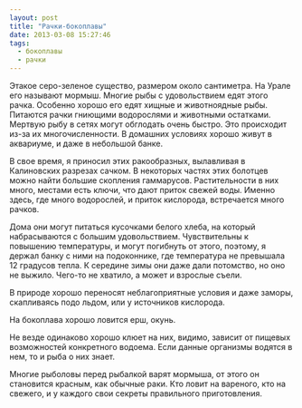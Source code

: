 ```yaml
---
layout: post
title: "Рачки-бокоплавы"
date: 2013-03-08 15:27:46
tags:
  - бокоплавы
  - рачки
---
```

Этакое серо-зеленое существо, размером около сантиметра. На Урале его
называют мормыш. Многие рыбы с удовольствием едят этого рачка. Особенно
хорошо его едят хищные и животноядные рыбы. Питаются рачки гниющими
водорослями и животными остатками. Мертвую рыбу в сетях могут обглодать
очень быстро. Это происходит из-за их многочисленности. В домашних
условиях хорошо живут в аквариуме, и даже в небольшой банке.

В свое время, я приносил этих ракообразных, вылавливая в Калиновских
разрезах сачком. В некоторых частях этих болотцев можно найти большие
скопления гаммарусов. Растительности в них много, местами есть ключи,
что дают приток свежей воды. Именно здесь, где много водорослей, и
приток кислорода, встречается много рачков.

Дома они могут питаться кусочками белого хлеба, на который набрасываются
с большим удовольствием. Чувствительны к повышению температуры, и могут
погибнуть от этого, поэтому, я держал банку с ними на подоконнике, где
температура не превышала 12 градусов тепла. К середине зимы они даже
дали потомство, но оно не выжило. Чего-то не хватило, а может и взрослые
съели.

В природе хорошо переносят неблагоприятные условия и даже заморы,
скапливаясь подо льдом, или у источников кислорода.

На бокоплава хорошо ловится ерш, окунь.

Не везде одинаково хорошо клюет на них, видимо, зависит от пищевых
возможностей конкретного водоема. Если данные организмы водятся в нем,
то и рыба о них знает.

Многие рыболовы перед рыбалкой варят мормыша, от этого он становится
красным, как обычные раки. Кто ловит на вареного, кто на свежего, и у
каждого свои секреты правильного приготовления.
